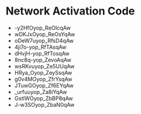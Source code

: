 # Network Activation Code
* -y2HfOyop_ReOIcqAw
* wDKJxOyop_ReOsYqAw
* oDeW7uyop_RfsD4qAw
* 4ji7o-yop_RfTAsqAw
* dHvjH-yop_RfTosqAw
* 8nc8q-yop_ZevoAqAw
* wsRKvuyop_Ze5UUqAw
* HRya_Oyop_ZeySsqAw
* g0v4MOyop_ZfrYsqAw
* JTuwGOyop_Zf6EYqAw
* _urfuuyop_Za8iYqAw
* GstIWOyop_ZbBP8qAw
* J-w3SOyop_ZbaN0qAw